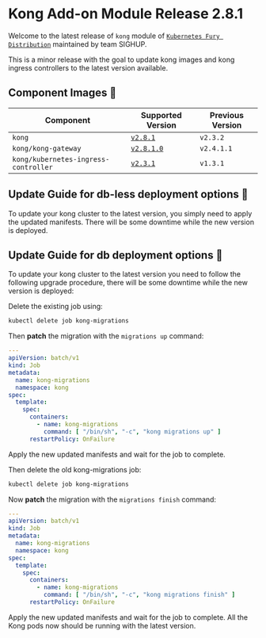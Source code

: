 # Kong Add-on Module Release 2.8.1

Welcome to the latest release of `kong` module of [`Kubernetes Fury
Distribution`](https://github.com/sighupio/fury-distribution) maintained by team
SIGHUP.

This is a minor release with the goal to update kong images and kong ingress controllers to the latest version available.

## Component Images 🚢

| Component                            | Supported Version                                                                                      | Previous Version |
|--------------------------------------|--------------------------------------------------------------------------------------------------------|------------------|
| `kong`                               | [`v2.8.1`](https://github.com/Kong/kong/releases/tag/2.8.1)                                            | `v2.3.2`         |
| `kong/kong-gateway`                  | [`v2.8.1.0`](https://docs.konghq.com/gateway/changelog/#2810)                                          | `v2.4.1.1`       |
| `kong/kubernetes-ingress-controller` | [`v2.3.1`](https://github.com/Kong/kubernetes-ingress-controller/releases/tag/v2.3.1)                  | `v1.3.1`         |

## Update Guide for db-less deployment options 🦮

To update your kong cluster to the latest version, you simply need to apply the updated manifests. 
There will be some downtime while the new version is deployed.

## Update Guide for db deployment options 🦍

To update your kong cluster to the latest version you need to follow the following upgrade procedure, there will be some
downtime while the new version is deployed:

Delete the existing job using:

```bash
kubectl delete job kong-migrations
```

Then **patch** the migration with the `migrations up` command:

```yaml
---
apiVersion: batch/v1
kind: Job
metadata:
  name: kong-migrations
  namespace: kong
spec:
  template:
    spec:
      containers:
        - name: kong-migrations
          command: [ "/bin/sh", "-c", "kong migrations up" ]
      restartPolicy: OnFailure
```

Apply the new updated manifests and wait for the job to complete. 

Then delete the old kong-migrations job:

```bash
kubectl delete job kong-migrations
```

Now **patch** the migration with the `migrations finish` command:

```yaml
---
apiVersion: batch/v1
kind: Job
metadata:
  name: kong-migrations
  namespace: kong
spec:
  template:
    spec:
      containers:
        - name: kong-migrations
          command: [ "/bin/sh", "-c", "kong migrations finish" ]
      restartPolicy: OnFailure
```

Apply the new updated manifests and wait for the job to complete. All the Kong pods now should be running with the latest version.



